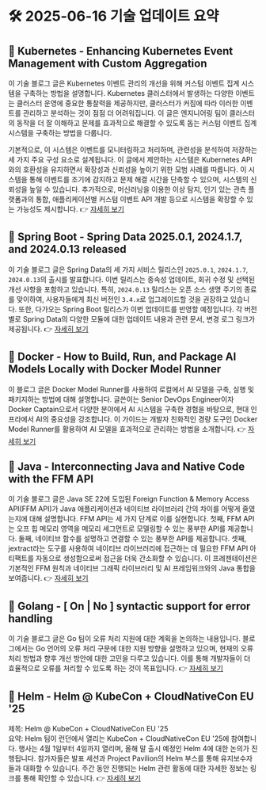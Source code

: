 # 🛠️ 2025-06-16 기술 업데이트 요약

## 🔹 Kubernetes - Enhancing Kubernetes Event Management with Custom Aggregation
이 기술 블로그 글은 Kubernetes 이벤트 관리의 개선을 위해 커스텀 이벤트 집계 시스템을 구축하는 방법을 설명합니다. Kubernetes 클러스터에서 발생하는 다양한 이벤트는 클러스터 운영에 중요한 통찰력을 제공하지만, 클러스터가 커짐에 따라 이러한 이벤트를 관리하고 분석하는 것이 점점 더 어려워집니다. 이 글은 엔지니어링 팀이 클러스터의 동작을 더 잘 이해하고 문제를 효과적으로 해결할 수 있도록 돕는 커스텀 이벤트 집계 시스템을 구축하는 방법을 다룹니다.

기본적으로, 이 시스템은 이벤트를 모니터링하고 처리하며, 관련성을 분석하여 저장하는 세 가지 주요 구성 요소로 설계됩니다. 이 글에서 제안하는 시스템은 Kubernetes API와의 호환성을 유지하면서 확장성과 신뢰성을 높이기 위한 모범 사례를 따릅니다. 이 시스템을 통해 이벤트를 조기에 감지하고 문제 해결 시간을 단축할 수 있으며, 시스템의 신뢰성을 높일 수 있습니다. 추가적으로, 머신러닝을 이용한 이상 탐지, 인기 있는 관측 플랫폼과의 통합, 애플리케이션별 커스텀 이벤트 API 개발 등으로 시스템을 확장할 수 있는 가능성도 제시합니다.
👉 [자세히 보기](https://kubernetes.io/blog/2025/06/10/enhancing-kubernetes-event-management-custom-aggregation/)

## 🔹 Spring Boot - Spring Data 2025.0.1, 2024.1.7, and 2024.0.13 released
이 기술 블로그 글은 Spring Data의 세 가지 서비스 릴리스인 `2025.0.1`, `2024.1.7`, `2024.0.13`의 출시를 발표합니다. 이번 릴리스는 종속성 업데이트, 회귀 수정 및 선택된 개선 사항을 포함하고 있습니다. 특히, `2024.0.13` 릴리스는 오픈 소스 생명 주기의 종료를 맞이하여, 사용자들에게 최신 버전인 `3.4.x`로 업그레이드할 것을 권장하고 있습니다. 또한, 다가오는 Spring Boot 릴리스가 이번 업데이트를 반영할 예정입니다. 각 버전별로 Spring Data의 다양한 모듈에 대한 업데이트 내용과 관련 문서, 변경 로그 링크가 제공됩니다.
👉 [자세히 보기](https://spring.io/blog/2025/06/13/spring-data-2025-0-1-2024-1-7-and-2024-0-13-released)

## 🔹 Docker - How to Build, Run, and Package AI Models Locally with Docker Model Runner
이 블로그 글은 Docker Model Runner를 사용하여 로컬에서 AI 모델을 구축, 실행 및 패키지하는 방법에 대해 설명합니다. 글쓴이는 Senior DevOps Engineer이자 Docker Captain으로서 다양한 분야에서 AI 시스템을 구축한 경험을 바탕으로, 현대 인프라에서 AI의 중요성을 강조합니다. 이 가이드는 개발자 친화적인 경량 도구인 Docker Model Runner를 활용하여 AI 모델을 효과적으로 관리하는 방법을 소개합니다.
👉 [자세히 보기](https://www.docker.com/blog/how-to-build-run-and-package-ai-models-locally-with-docker-model-runner/)

## 🔹 Java - Interconnecting Java and Native Code with the FFM API
이 기술 블로그 글은 Java SE 22에 도입된 Foreign Function & Memory Access API(FFM API)가 Java 애플리케이션과 네이티브 라이브러리 간의 차이를 어떻게 줄였는지에 대해 설명합니다. FFM API는 세 가지 단계로 이를 실현합니다. 첫째, FFM API는 오프 힙 메모리 영역을 메모리 세그먼트로 모델링할 수 있는 풍부한 API를 제공합니다. 둘째, 네이티브 함수를 설명하고 연결할 수 있는 풍부한 API를 제공합니다. 셋째, jextract라는 도구를 사용하여 네이티브 라이브러리에 접근하는 데 필요한 FFM API 아티팩트를 자동으로 생성함으로써 접근을 더욱 간소화할 수 있습니다. 이 프레젠테이션은 기본적인 FFM 원칙과 네이티브 그래픽 라이브러리 및 AI 프레임워크와의 Java 통합을 보여줍니다.
👉 [자세히 보기](https://inside.java/2025/06/14/javaone-ffm/)

## 🔹 Golang - [ On | No ] syntactic support for error handling
이 기술 블로그 글은 Go 팀이 오류 처리 지원에 대한 계획을 논의하는 내용입니다. 블로그에서는 Go 언어의 오류 처리 구문에 대한 지원 방향을 설명하고 있으며, 현재의 오류 처리 방법과 향후 개선 방안에 대한 고민을 다루고 있습니다. 이를 통해 개발자들이 더 효율적으로 오류를 처리할 수 있도록 하는 것이 목표입니다.
👉 [자세히 보기](https://go.dev/blog/error-syntax)

## 🔹 Helm - Helm @ KubeCon + CloudNativeCon EU '25
제목: Helm @ KubeCon + CloudNativeCon EU '25  
요약: Helm 팀이 런던에서 열리는 KubeCon + CloudNativeCon EU '25에 참여합니다. 행사는 4월 1일부터 4일까지 열리며, 올해 말 출시 예정인 Helm 4에 대한 논의가 진행됩니다. 참가자들은 발표 세션과 Project Pavilion의 Helm 부스를 통해 유지보수자들과 대화할 수 있습니다. 주간 동안 진행되는 Helm 관련 활동에 대한 자세한 정보는 링크를 통해 확인할 수 있습니다.
👉 [자세히 보기](https://helm.sh/blog/helm-at-kubecon-eu-25/)

